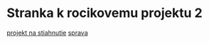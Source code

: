 # Stranka k rocikovemu projektu 2

[projekt na stiahnutie](https://github.com/muller29/Str-nka-ro-n-kov-ho-projektu-2/raw/master/db2_projekt_aplikacia-Konrad_Muller.zip)
[sprava](https://github.com/muller29/Str-nka-ro-n-kov-ho-projektu-2/blob/master/Zaverecna_sprava.pdf)

